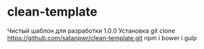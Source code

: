 # clean-template
Чистый шаблон для разработки 1.0.0
Установка
git clone https://github.com/satanpwr/clean-template.git
npm i
bower i
gulp
